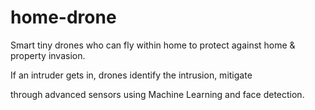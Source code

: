 # home-drone

Smart tiny drones who can fly within home to protect against home & property invasion. 

If an intruder gets in, drones identify the intrusion, mitigate 

through advanced sensors using Machine Learning and face detection. 
